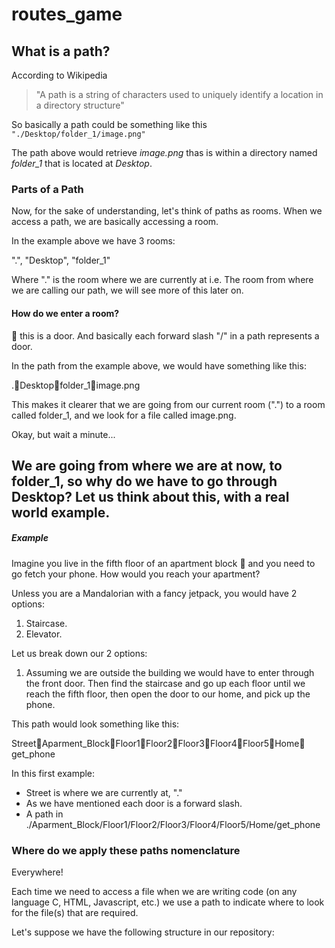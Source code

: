 # routes_game

## What is a path?

According to Wikipedia

> "A path is a string of characters used to uniquely identify a location in a directory structure"

So basically a path could be something like this `"./Desktop/folder_1/image.png"`

The path above would retrieve _image.png_ thas is within a directory named _folder_1_ that is located at _Desktop_.

### Parts of a Path

Now, for the sake of understanding, let's think of paths as rooms. When we access a path, we are basically accessing a room.

In the example above we have 3 rooms:

".", "Desktop", "folder_1"

Where "." is the room where we are currently at i.e. The room from where we are calling our path, we will see more of this later on.

#### How do we enter a room?

:door: this is a door. And basically each forward slash "/" in a path represents a door.

In the path from the example above, we would have something like this:

.:door:Desktop:door:folder_1:door:image.png

This makes it clearer that we are going from our current room (".") to a room called folder_1, and we look for a file called image.png.

Okay, but wait a minute...<br />

We are going from where we are at now, to folder_1, so why do we have to go through Desktop? Let us think about this, with a real world example.
---
##### Example
Imagine you live in the fifth floor of an apartment block 🏢 and you need to go fetch your phone. 
How would you reach your apartment?

Unless you are a Mandalorian with a fancy jetpack, you would have 2 options:
  1. Staircase.
  2. Elevator.

Let us break down our 2 options:

  1. Assuming we are outside the building we would have to enter through the front door. Then find the staircase and go up each floor
  until we reach the fifth floor, then open the door to our home, and pick up the phone.
  
  This path would look something like this:
  
  Street:door:Aparment_Block:door:Floor1:door:Floor2:door:Floor3:door:Floor4:door:Floor5:door:Home:door:get_phone
  
  In this first example:
  
  - Street is where we are currently at, "."
  - As we have mentioned each door is a forward slash.
  - A path in ./Aparment_Block/Floor1/Floor2/Floor3/Floor4/Floor5/Home/get_phone


### Where do we apply these paths nomenclature

Everywhere!

Each time we need to access a file when we are writing code (on any language C, HTML, Javascript, etc.) we use a path to indicate where to look for the file(s)
that are required.

Let's suppose we have the following structure in our repository:









